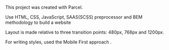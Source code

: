 This project was created with Parcel.

Use HTML, CSS, JavaScript, SAAS(SCSS) preprocessor and BEM methodology to build
a website

Layout is made relative to three transition points: 480px, 768px and 1200px.

For writing styles, used the Mobile First approach .
